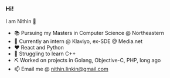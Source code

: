 ### Hi!

<!--
**gnithin/gnithin** is a ✨ _special_ ✨ repository because its `README.md` (this file) appears on your GitHub profile.

Here are some ideas to get you started:

- 🔭 I’m currently working on ...
- 🌱 I’m currently learning ...
- 👯 I’m looking to collaborate on ...
- 🤔 I’m looking for help with ...
- 💬 Ask me about ...
- 📫 How to reach me: ...
- 😄 Pronouns: ...
- ⚡ Fun fact: ...
-->
I am Nithin 👋
- :books: Pursuing my Masters in Computer Science @ Northeastern
- :office: Currently an intern @ Klaviyo, ex-SDE @ Media.net
- :heart: React and Python
- 🤔 Struggling to learn C++
- :pick: Worked on projects in Golang, Objective-C, PHP, long ago
- 📫 Email me @ nithin.linkin@gmail.com

